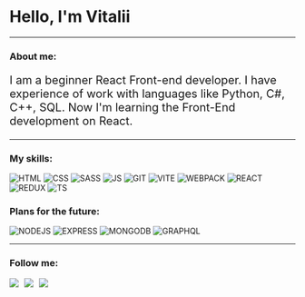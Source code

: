 <h1 >Hello, I'm Vitalii</h1>

<hr>

<div>
<h3>About me:</h3>
<p style="font-size: 20px">
I am a beginner React Front-end developer. I have experience of work with languages like Python, C#, C++, SQL. Now I'm learning the Front-End development on React.
</p>
</div>

<hr>

<h3>My skills:</h3>

![HTML](https://img.shields.io/badge/HTML-333333?style=for-the-badge&logo=HTML5) ![CSS](https://img.shields.io/badge/CSS-333333?style=for-the-badge&logo=CSS3) ![SASS](https://img.shields.io/badge/SASS-333333?style=for-the-badge&logo=sass) ![JS](https://img.shields.io/badge/JS-333333?style=for-the-badge&logo=javascript) ![GIT](https://img.shields.io/badge/GIT-333333?style=for-the-badge&logo=git) ![VITE](https://img.shields.io/badge/VITE-333333?style=for-the-badge&logo=VITE) ![WEBPACK](https://img.shields.io/badge/WEBPACK-333333?style=for-the-badge&logo=Webpack) ![REACT](https://img.shields.io/badge/REACT-333333?style=for-the-badge&logo=REACT) ![REDUX](https://img.shields.io/badge/REDUX-333333?style=for-the-badge&logo=REDUX) ![TS](https://img.shields.io/badge/TYPESCRIPT-333333?style=for-the-badge&logo=TYPESCRIPT) 

<h3>Plans for the future:</h3>

![NODEJS](https://img.shields.io/badge/NODEJS-333333?style=for-the-badge&logo=NODE.JS) ![EXPRESS](https://img.shields.io/badge/EXPRESS-333333?style=for-the-badge&logo=EXPRESS) ![MONGODB](https://img.shields.io/badge/MONGODB-333333?style=for-the-badge&logo=MONGODB) ![GRAPHQL](https://img.shields.io/badge/GRAPHQL-333333?style=for-the-badge&logo=GRAPHQL) 

<hr>

<h3>Follow me:</h3>

<div style="display: flex; gap: 10px">
<a href="https://t.me/iwenrad" target="_blank"><img src="https://img.shields.io/badge/TELEGRAM-333333?style=for-the-badge&logo=TELEGRAM"></a>
<a href="https://www.codewars.com/users/iWenrad"><img src="https://img.shields.io/badge/CodeWars-333333?style=for-the-badge&logo=CODEWARS"></a>
<a href="https://leetcode.com/vitalii-bodiak/" target="_blank"><img src="https://img.shields.io/badge/leetcode-333333?style=for-the-badge&logo=leetcode"></a>
</div>
